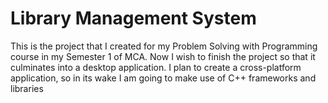 # Library Management System
This is the project that I created for my Problem Solving with Programming course in my Semester 1 of MCA. Now I wish to finish the project so that it culminates into a desktop application. I plan to create a cross-platform application, so in its wake I am going to make use of C++ frameworks and libraries 